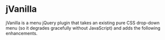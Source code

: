 jVanilla
========

jVanilla is a menu jQuery plugin that takes an existing pure CSS drop-down menu (so it degrades gracefully without JavaScript) and adds the following enhancements.

